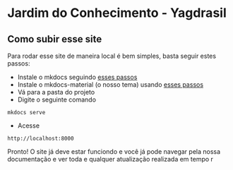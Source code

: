 # Jardim do Conhecimento - Yagdrasil

## Como subir esse site

Para rodar esse site de maneira local é bem simples, basta seguir estes passos:

* Instale o mkdocs seguindo [esses passos](https://www.mkdocs.org/#installation)
* Instale o mkdocs-material (o nosso tema) usando [esses passos](https://squidfunk.github.io/mkdocs-material/getting-started/#with-pip)
* Vá para a pasta do projeto
* Digite o seguinte comando
```
mkdocs serve
```
* Acesse
```
http://localhost:8000
```
Pronto! O site já deve estar funciondo e você já pode navegar pela nossa documentação e ver toda e qualquer atualização realizada em tempo r